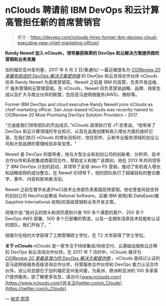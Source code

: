 # nClouds 聘请前 IBM DevOps 和云计算高管担任新的首席营销官

> 原文：<https://devops.com/nclouds-hires-former-ibm-devops-cloud-executive-new-chief-marketing-officer/>

**Randy Newell 加入 nClouds，领导屡获殊荣的 DevOps 和云解决方案提供商的营销和业务发展**

加利福尼亚州圣何塞，2017 年 8 月 2 日/美通社/ —最近被提名为 [*CIOReview 20 家最有前途的 DevOps 解决方案提供商*](https://www.nclouds.com/blog/nclouds-named-to-20-most-promising-devops-solution-providers-by-cioreview/) 的 DevOps 和云咨询合作伙伴 nClouds 任命 Randy Newell 为首席营销官。Newell 之前是 IBM 的高管，负责开发运维、IT 服务管理和云管理营销。在 nClouds，Newell 将负责营销战略、品牌、线索生成以及扩大与商业伙伴的联盟，包括亚马逊网络服务(AWS)、微软等。

Former IBM DevOps and cloud executive Randy Newell joins nClouds as chief marketing officer. San Jose-based nClouds was recently named to CIOReview 20 Most Promising DevOps Solution Providers – 2017.

“兰迪是我们领导团队的杰出成员，”nClouds 首席执行官 JT·吉里说。“他带来了 DevOps 和云计算领域的专业知识，以及在品类创建和收入增长方面的良好记录。在我们执行 nClouds 的增长目标时，他在软件、云和专业服务领域的创业公司和大型品牌的管理经验非常宝贵。"

Newell 是 DevOps 的倡导者，他与大型企业和初创公司的创新者、分析师、技术合作伙伴和系统集成商密切合作，帮助定义和推广该类别。他在 2013 年共同领导了 IBM DevOps 计划的启动，并领导了全球 devo PS 营销，推动了有机收入增长和战略收购的成功整合。在 Newell 的领导下，他的团队执行了超越目标的整合数字、事件、内容和影响者活动。

Newell 之前在普华永道(PwC)技术业务部负责美国现场营销。他也曾是风投支持的初创公司 NeuVis(出售给 Rational Software，后被 IBM 收购)和 DataEase(被 Sapphire International 收购)的高级营销和业务开发主管。

纽维尔说:“我对云的势头和资历感到兴奋 100 多个满意的客户、250 多个 DevOps AWS 部署、500 多个已部署的管道，以及一支拥有深厚技术技能和认证的团队。我们开始了。"

纽维尔在纽约大学获得了工商管理硕士学位，在 T2 大学获得了学士学位。

**关于 nClouds** nClouds 是一家专注于持续集成/持续交付、云基础设施和云迁移的 DevOps 和云咨询合作伙伴。在 2017 年 7 月的中，nClouds 被评为 [*CIOReview 20 家最具潜力的 DevOps 解决方案提供商*](https://www.nclouds.com/blog/nclouds-named-to-20-most-promising-devops-solution-providers-by-cioreview/) 。nClouds 是经过认证的亚马逊网络服务高级咨询合作伙伴、托管服务合作伙伴和 DevOps 能力认证合作伙伴。该公司总部位于加利福尼亚州圣何塞，为美洲、欧洲和亚洲的 100 多家客户提供服务。欲了解更多信息，请访问:[www.nclouds.com](https://www.nclouds.com/)并关注[twitter.com/n_Clouds](https://twitter.com/n_Clouds)

— [帕克·耶茨](https://devops.com/author/parkerdevops-com/)
